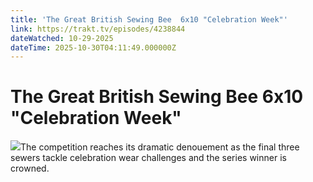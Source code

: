 ```yaml
---
title: 'The Great British Sewing Bee  6x10 "Celebration Week"' 
link: https://trakt.tv/episodes/4238844
dateWatched: 10-29-2025
dateTime: 2025-10-30T04:11:49.000000Z
---
```

# The Great British Sewing Bee  6x10 "Celebration Week"

![](https://walter-r2.trakt.tv/images/episodes/004/238/844/screenshots/thumb/55da31bde5.jpg)The competition reaches its dramatic denouement as the final three sewers tackle celebration wear challenges and the series winner is crowned.